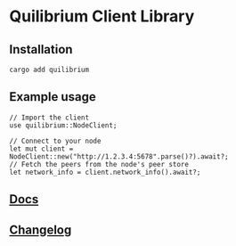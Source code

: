 # Quilibrium Client Library

## Installation

`cargo add quilibrium`

## Example usage

```rust, no_compile
// Import the client
use quilibrium::NodeClient;

// Connect to your node
let mut client = NodeClient::new("http://1.2.3.4:5678".parse()?).await?;
// Fetch the peers from the node's peer store
let network_info = client.network_info().await?;
```

## [Docs](https://docs.rs/quilibrium/latest/quilibrium/)

## [Changelog](./CHANGELOG.md)
